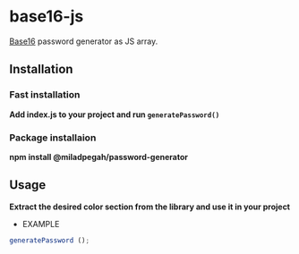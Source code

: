 # base16-js

[Base16](https://github.com/Miladpegah/password-generator) password generator as JS array.


## Installation

### Fast installation
**Add index.js to your project and run `generatePassword()`**

### Package installaion

**npm install @miladpegah/password-generator**

## Usage

**Extract the desired color section from the library and use it in your project**

- EXAMPLE

```js
generatePassword ();
```
